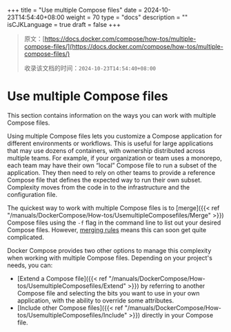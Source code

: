 +++
title = "Use multiple Compose files"
date = 2024-10-23T14:54:40+08:00
weight = 70
type = "docs"
description = ""
isCJKLanguage = true
draft = false
+++

> 原文：[https://docs.docker.com/compose/how-tos/multiple-compose-files/](https://docs.docker.com/compose/how-tos/multiple-compose-files/)
>
> 收录该文档的时间：`2024-10-23T14:54:40+08:00`

# Use multiple Compose files

This section contains information on the ways you can work with multiple Compose files.

Using multiple Compose files lets you customize a Compose application for different environments or workflows. This is useful for large applications that may use dozens of containers, with ownership distributed across multiple teams. For example, if your organization or team uses a monorepo, each team may have their own “local” Compose file to run a subset of the application. They then need to rely on other teams to provide a reference Compose file that defines the expected way to run their own subset. Complexity moves from the code in to the infrastructure and the configuration file.

The quickest way to work with multiple Compose files is to [merge]({{< ref "/manuals/DockerCompose/How-tos/UsemultipleComposefiles/Merge" >}}) Compose files using the `-f` flag in the command line to list out your desired Compose files. However, [merging rules](https://docs.docker.com/compose/how-tos/multiple-compose-files/merge/#merging-rules) means this can soon get quite complicated.

Docker Compose provides two other options to manage this complexity when working with multiple Compose files. Depending on your project's needs, you can:

- [Extend a Compose file]({{< ref "/manuals/DockerCompose/How-tos/UsemultipleComposefiles/Extend" >}}) by referring to another Compose file and selecting the bits you want to use in your own application, with the ability to override some attributes.
- [Include other Compose files]({{< ref "/manuals/DockerCompose/How-tos/UsemultipleComposefiles/Include" >}}) directly in your Compose file.
